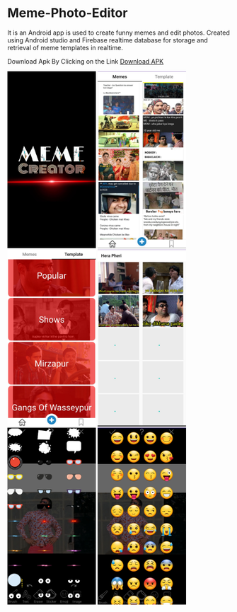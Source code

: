 # Meme-Photo-Editor


It is an Android app is used to create funny memes and edit photos. Created using Android studio and Firebase realtime database for storage and retrieval of meme templates in realtime.

Download Apk By Clicking on the Link
<a href="https://github.com/Mr-Ajay-Singh/Meme-Photo-Editor/releases/download/android/Meme-Photo_Editor.apk" target="_blank" >Download APK</a>


<span>
<img src="https://github.com/Mr-Ajay-Singh/Meme-Photo-Editor/blob/master/app/src/main/res/Meme/meme.jpg" width="200" height="400" />
<img src="https://github.com/Mr-Ajay-Singh/Meme-Photo-Editor/blob/master/app/src/main/res/Meme/meme2.jpg" width="200" height="400" />
<img src="https://github.com/Mr-Ajay-Singh/Meme-Photo-Editor/blob/master/app/src/main/res/Meme/meme3.jpg" width="200" height="400" />
<img src="https://github.com/Mr-Ajay-Singh/Meme-Photo-Editor/blob/master/app/src/main/res/Meme/meme4.jpg" width="200" height="400" />
<img src="https://github.com/Mr-Ajay-Singh/Meme-Photo-Editor/blob/master/app/src/main/res/Meme/meme5.jpg" width="200" height="400" />
<img src="https://github.com/Mr-Ajay-Singh/Meme-Photo-Editor/blob/master/app/src/main/res/Meme/meme6.jpg" width="200" height="400" />
</span>
